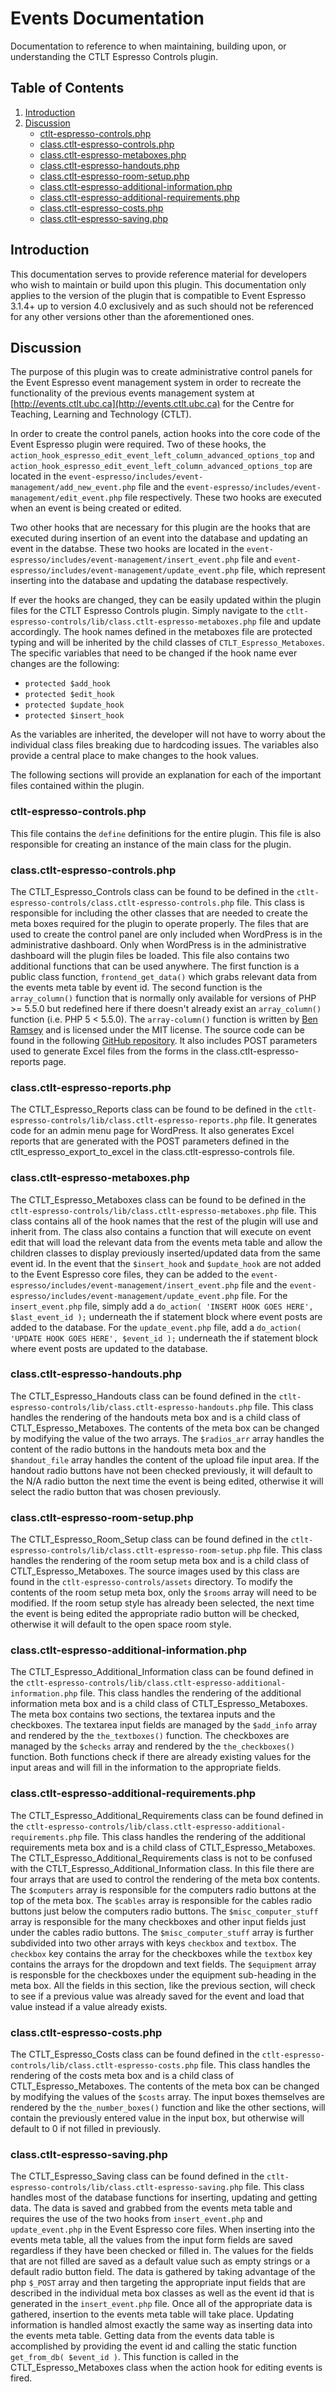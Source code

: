 # Events Documentation

Documentation to reference to when maintaining, building upon, or understanding the CTLT Espresso Controls plugin.

## Table of Contents

1. [Introduction](#introduction)
1. [Discussion](#discussion)
	- [ctlt-espresso-controls.php](#ctlt-espresso-controlsphp)
	- [class.ctlt-espresso-controls.php](#classctlt-espresso-controlsphp)
	- [class.ctlt-espresso-metaboxes.php](#classctlt-espresso-metaboxesphp)
	- [class.ctlt-espresso-handouts.php](#classctlt-espresso-handoutsphp)
	- [class.ctlt-espresso-room-setup.php](#classctlt-espresso-room-setupphp)
	- [class.ctlt-espresso-additional-information.php](#classctlt-espresso-additional-informationphp)
	- [class.ctlt-espresso-additional-requirements.php](#classctlt-espresso-additional-requirementsphp)
	- [class.ctlt-espresso-costs.php](#classctlt-espresso-costsphp)
	- [class.ctlt-espresso-saving.php](#classctlt-espresso-savingphp)

## Introduction

This documentation serves to provide reference material for developers who wish to maintain or build upon this plugin. This documentation only applies to the version of the plugin that is compatible to Event Espresso 3.1.4+ up to version 4.0 exclusively and as such should not be referenced for any other versions other than the aforementioned ones.

## Discussion

The purpose of this plugin was to create administrative control panels for the Event Espresso event management system in order to recreate the functionality of the previous events management system at [http://events.ctlt.ubc.ca](http://events.ctlt.ubc.ca) for the Centre for Teaching, Learning and Technology (CTLT).

In order to create the control panels, action hooks into the core code of the Event Espresso plugin were required. Two of these hooks, the `action_hook_espresso_edit_event_left_column_advanced_options_top` and `action_hook_espresso_edit_event_left_column_advanced_options_top` are located in the `event-espresso/includes/event-management/add_new_event.php` file and the `event-espresso/includes/event-management/edit_event.php` file respectively. These two hooks are executed when an event is being created or edited.

Two other hooks that are necessary for this plugin are the hooks that are executed during insertion of an event into the database and updating an event in the databse. These two hooks are located in the `event-espresso/includes/event-management/insert_event.php` file and `event-espresso/includes/event-management/update_event.php` file, which represent inserting into the database and updating the database respectively.

If ever the hooks are changed, they can be easily updated within the plugin files for the CTLT Espresso Controls plugin. Simply navigate to the `ctlt-espresso-controls/lib/class.ctlt-espresso-metaboxes.php` file and update accordingly. The hook names defined in the metaboxes file are protected typing and will be inherited by the child classes of `CTLT_Espresso_Metaboxes`. The specific variables that need to be changed if the hook name ever changes are the following:

* `protected $add_hook`
* `protected $edit_hook`
* `protected $update_hook`
* `protected $insert_hook`

As the variables are inherited, the developer will not have to worry about the individual class files breaking due to hardcoding issues. The variables also provide a central place to make changes to the hook values.

The following sections will provide an explanation for each of the important files contained within the plugin.

### ctlt-espresso-controls.php

This file contains the `define` definitions for the entire plugin. This file is also responsible for creating an instance of the main class for the plugin.

### class.ctlt-espresso-controls.php

The CTLT_Espresso_Controls class can be found to be defined in the `ctlt-espresso-controls/class.ctlt-espresso-controls.php` file. This class is responsible for including the other classes that are needed to create the meta boxes required for the plugin to operate properly. The files that are used to create the control panel are only included when WordPress is in the administrative dashboard. Only when WordPress is in the administrative dashboard will the plugin files be loaded. This file also contains two additional functions that can be used anywhere. The first function is a public class function, `frontend_get_data()` which grabs relevant data from the events meta table by event id. The second function is the `array_column()` function that is normally only available for versions of PHP >= 5.5.0 but redefined here if there doesn't already exist an `array_column()` function (i.e. PHP 5 < 5.5.0). The `array-column()` function is written by [Ben Ramsey](http://benramsey.com) and is licensed under the MIT license. The source code can be found in the following [GitHub repository](https://github.com/ramsey/array_column). It also includes POST parameters used to generate Excel files from the forms in the class.ctlt-espresso-reports page.

### class.ctlt-espresso-reports.php

The CTLT_Espresso_Reports class can be found to be defined in the `ctlt-espresso-controls/lib/class.ctlt-espresso-reports.php` file. It generates code for an admin menu page for WordPress. It also generates Excel reports that are generated with the POST parameters defined in the ctlt_espresso_export_to_excel in the class.ctlt-espresso-controls file.

### class.ctlt-espresso-metaboxes.php

The CTLT_Espresso_Metaboxes class can be found to be defined in the `ctlt-espresso-controls/lib/class.ctlt-espresso-metaboxes.php` file. This class contains all of the hook names that the rest of the plugin will use and inherit from. The class also contains a function that will execute on event edit that will load the relevant data from the events meta table and allow the children classes to display previously inserted/updated data from the same event id. In the event that the `$insert_hook` and `$update_hook` are not added to the Event Espresso core files, they can be added to the `event-espresso/includes/event-management/insert_event.php` file and the `event-espresso/includes/event-management/update_event.php` file. For the `insert_event.php` file, simply add a `do_action( 'INSERT HOOK GOES HERE', $last_event_id );` underneath the if statement block where event posts are added to the database. For the `update_event.php` file, add a `do_action( 'UPDATE HOOK GOES HERE', $event_id );` underneath the if statement block where event posts are updated to the database.

### class.ctlt-espresso-handouts.php

The CTLT_Espresso_Handouts class can be found defined in the `ctlt-espresso-controls/lib/class.ctlt-espresso-handouts.php` file. This class handles the rendering of the handouts meta box and is a child class of CTLT_Espresso_Metaboxes. The contents of the meta box can be changed by modifying the value of the two arrays. The `$radios_arr` array handles the content of the radio buttons in the handouts meta box and the `$handout_file` array handles the content of the upload file input area. If the handout radio buttons have not been checked previously, it will default to the N/A radio button the next time the event is being edited, otherwise it will select the radio button that was chosen previously.

### class.ctlt-espresso-room-setup.php

The CTLT_Espresso_Room_Setup class can be found defined in the `ctlt-espresso-controls/lib/class.ctlt-espresso-room-setup.php` file. This class handles the rendering of the room setup meta box and is a child class of CTLT_Espresso_Metaboxes. The source images used by this class are found in the `ctlt-espresso-controls/assets` directory. To modify the contents of the room setup meta box, only the `$rooms` array will need to be modified. If the room setup style has already been selected, the next time the event is being edited the appropriate radio button will be checked, otherwise it will default to the open space room style.

### class.ctlt-espresso-additional-information.php

The CTLT_Espresso_Additional_Information class can be found defined in the `ctlt-espresso-controls/lib/class.ctlt-espresso-additional-information.php` file. This class handles the rendering of the additional information meta box and is a child class of CTLT_Espresso_Metaboxes. The meta box contains two sections, the textarea inputs and the checkboxes. The textarea input fields are managed by the `$add_info` array and rendered by the `the_textboxes()` function. The checkboxes are managed by the `$checks` array and rendered by the `the_checkboxes()` function. Both functions check if there are already existing values for the input areas and will fill in the information to the appropriate fields.

### class.ctlt-espresso-additional-requirements.php

The CTLT_Espresso_Additional_Requirements class can be found defined in the `ctlt-espresso-controls/lib/class.ctlt-espresso-additional-requirements.php` file. This class handles the rendering of the additional requirements meta box and is a child class of CTLT_Espresso_Metaboxes. The CTLT_Espresso_Additional_Requirements class is not to be confused with the CTLT_Espresso_Additional_Information class. In this file there are four arrays that are used to control the rendering of the meta box contents. The `$computers` array is responsible for the computers radio buttons at the top of the meta box. The `$cables` array is responsible for the cables radio buttons just below the computers radio buttons. The `$misc_computer_stuff` array is responsible for the many checkboxes and other input fields just under the cables radio buttons. The `$misc_computer_stuff` array is further subdivided into two other arrays with keys `checkbox` and `textbox`. The `checkbox` key contains the array for the checkboxes while the `textbox` key contains the arrays for the dropdown and text fields. The `$equipment` array is responsble for the checkboxes under the equipment sub-heading in the meta box. All the fields in this section, like the previous section, will check to see if a previous value was already saved for the event and load that value instead if a value already exists.

### class.ctlt-espresso-costs.php

The CTLT_Espresso_Costs class can be found defined in the `ctlt-espresso-controls/lib/class.ctlt-espresso-costs.php` file. This class handles the rendering of the costs meta box and is a child class of CTLT_Espresso_Metaboxes. The contents of the meta box can be changed by modifying the values of the `$costs` array. The input boxes themselves are rendered by the `the_number_boxes()` function and like the other sections, will contain the previously entered value in the input box, but otherwise will default to 0 if not filled in previously.

### class.ctlt-espresso-saving.php

The CTLT_Espresso_Saving class can be found defined in the `ctlt-espresso-controls/lib/class.ctlt-espresso-saving.php` file. This class handles most of the database functions for inserting, updating and getting data. The data is saved and grabbed from the events meta table and requires the use of the two hooks from `insert_event.php` and `update_event.php` in the Event Espresso core files. When inserting into the events meta table, all the values from the input form fields are saved regardless if they have been checked or filled in. The values for the fields that are not filled are saved as a default value such as empty strings or a default radio button field. The data is gathered by taking advantage of the php `$_POST` array and then targeting the appropriate input fields that are described in the individual meta box classes as well as the event id that is generated in the `insert_event.php` file. Once all of the appropriate data is gathered, insertion to the events meta table will take place. Updating information is handled almost exactly the same way as inserting data into the events meta table. Getting data from the events data table is accomplished by providing the event id and calling the static function `get_from_db( $event_id )`. This function is called in the CTLT_Espresso_Metaboxes class when the action hook for editing events is fired.